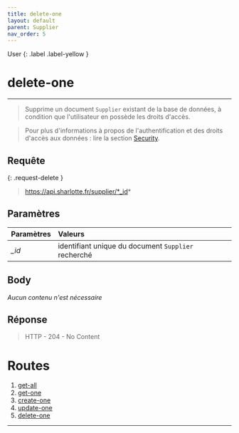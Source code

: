```yaml
---
title: delete-one
layout: default
parent: Supplier
nav_order: 5
---
```


User
{: .label .label-yellow }

<!-- DÉBUT DE LA ROUTE -->
# delete-one
----

> Supprime un document `Supplier` existant de la base de données, à condition que l'utilisateur en possède les droits d'accès.

> Pour plus d'informations à propos de l'authentification et des droits d'accès aux données : lire la section [Security].

## Requête

{: .request-delete }
> https://api.sharlotte.fr/supplier/*_id*

## Paramètres

| Paramètres | Valeurs                                             |
|:-----------|:----------------------------------------------------|
| *_id*      | identifiant unique du document `Supplier` recherché |

## Body
*Aucun contenu n'est nécessaire*

## Réponse
> HTTP - 204 - No Content
<!-- FIN DE LA ROUTE -->

# Routes

1. [get-all]
1. [get-one]
1. [create-one]
1. [update-one]
1. [delete-one]

----

[Sources]: user/sources.html
[User]: user/index.html
[Security]: security.html
[get-all]: #get-all
[get-one]: #get-one
[create-one]: #create-one
[update-one]: #update-one
[delete-one]: #delete-one